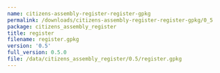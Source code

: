 ```yaml
---
name: citizens-assembly-register-register-gpkg
permalink: /downloads/citizens-assembly-register-register-gpkg/0_5
package: citizens_assembly_register
title: register
filename: register.gpkg
version: '0.5'
full_version: 0.5.0
file: /data/citizens_assembly_register/0.5/register.gpkg
---
```

